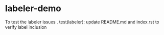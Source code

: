 # labeler-demo
To test the labeler issues .
test(labeler): update README.md and index.rst to verify label inclusion
